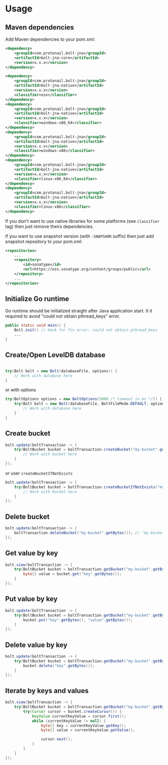 # Usage

## Maven dependencies

Add Maven dependencies to your pom.xml:

```xml
<dependency>
    <groupId>com.protonail.bolt-jna</groupId>
    <artifactId>bolt-jna-core</artifactId>
    <version>x.x.x</version>
</dependency>

<dependency>
    <groupId>com.protonail.bolt-jna</groupId>
    <artifactId>bolt-jna-native</artifactId>
    <version>x.x.x</version>
    <classifier>osx</classifier>
</dependency>
<dependency>
    <groupId>com.protonail.bolt-jna</groupId>
    <artifactId>bolt-jna-native</artifactId>
    <version>x.x.x</version>
    <classifier>windows-x86_64</classifier>
</dependency>
<dependency>
    <groupId>com.protonail.bolt-jna</groupId>
    <artifactId>bolt-jna-native</artifactId>
    <version>x.x.x</version>
    <classifier>windows-x86</classifier>
</dependency>
<dependency>
    <groupId>com.protonail.bolt-jna</groupId>
    <artifactId>bolt-jna-native</artifactId>
    <version>x.x.x</version>
    <classifier>linux-x86_64</classifier>
</dependency>
<dependency>
    <groupId>com.protonail.bolt-jna</groupId>
    <artifactId>bolt-jna-native</artifactId>
    <version>x.x.x</version>
    <classifier>linux-x86</classifier>
</dependency>
```

If you don't want to use native libraries for some platforms (see `classifier` tag) then just remove theirs dependencies.

If you want to use snapshot version (with `-SNAPSHOR` suffix) then just add snapshot repository to your pom.xml:

```xml
<repositories>
    ...
    <repository>
        <id>sonatype</id>
        <url>https://oss.sonatype.org/content/groups/public</url>
    </repository>
    ...
</repositories>
```

## Initialize Go runtime

Go runtime should be initialized straight after Java application start. It it required to avoid
"could not obtain pthread_keys" error.

```java
public static void main() {
    Bolt.init() // Hack for fix error: could not obtain pthread_keys
    ...
}
```

## Create/Open LevelDB database

```java

try(Bolt bolt = new Bolt(databaseFile, options)) {
    // Work with database here
}


```

or with options

```java
try(BoltOptions options = new BoltOptions(5000 /* timeout in ms */)) {
    try(Bolt bolt = new Bolt(databaseFile, BoltFileMode.DEFAULT, options)) {
        // Work with database here
    }
}

```

## Create bucket

```java
bolt.update(boltTransaction -> {
    try(BoltBucket bucket = boltTransaction.createBucket("my-bucket".getBytes())) { // 'my-bucket' must not be exists
        // Work with bucket here
    }
});
```

or user `createBucketIfNotExists`

```java
bolt.update(boltTransaction -> {
    try(BoltBucket bucket = boltTransaction.createBucketIfNotExists("my-bucket".getBytes())) { // 'my-bucket' must not be exists
        // Work with bucket here
    }
});
```

## Delete bucket

```java
bolt.update(boltTransaction -> {
    boltTransaction.deleteBucket("my-bucket".getBytes()); // 'my-bucket' must be exists
});
```

## Get value by key

```java
bolt.view(boltTransaction -> {
    try(BoltBucket bucket = boltTransaction.getBucket("my-bucket".getBytes())) { // 'my-bucket' must be exists
        byte[] value = bucket.get("key".getBytes());
    }
});
```

## Put value by key

```java
bolt.update(boltTransaction -> {
    try(BoltBucket bucket = boltTransaction.getBucket("my-bucket".getBytes())) { // 'my-bucket' must be exists
        bucket.put("key".getBytes(), "value".getBytes());
    }
});
```

## Delete value by key

```java
bolt.update(boltTransaction -> {
    try(BoltBucket bucket = boltTransaction.getBucket("my-bucket".getBytes())) { // 'my-bucket' must be exists
        bucket.delete("key".getBytes());
    }
});
```

## Iterate by keys and values

```java
bolt.view(boltTransaction -> {
    try(BoltBucket bucket = boltTransaction.getBucket("my-bucket".getBytes())) { // 'my-bucket' must be exists
        try(Cursor cursor = bucket.createCursor()) {
            KeyValue currentKeyValue = cursor.first();
            while (currentKeyValue != null) {
                byte[] key = currentKeyValue.getKey();
                byte[] value = currentKeyValue.getValue();

                cursor.next();
            }
        }
    }
});
```